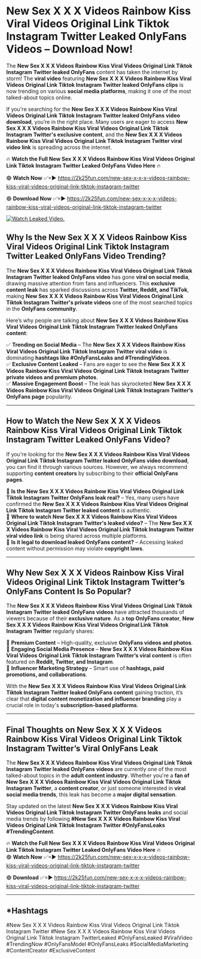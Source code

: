 # New Sex X X X Videos Rainbow Kiss Viral Videos Original Link Tiktok Instagram Twitter Leaked OnlyFans Videos – Download Now!

The **New Sex X X X Videos Rainbow Kiss Viral Videos Original Link Tiktok Instagram Twitter leaked OnlyFans** content has taken the internet by storm! The **viral video** featuring **New Sex X X X Videos Rainbow Kiss Viral Videos Original Link Tiktok Instagram Twitter leaked OnlyFans clips** is now trending on various **social media platforms**, making it one of the most talked-about topics online.  

If you're searching for the **New Sex X X X Videos Rainbow Kiss Viral Videos Original Link Tiktok Instagram Twitter leaked OnlyFans video download**, you’re in the right place. Many users are eager to access **New Sex X X X Videos Rainbow Kiss Viral Videos Original Link Tiktok Instagram Twitter's exclusive content**, and the **New Sex X X X Videos Rainbow Kiss Viral Videos Original Link Tiktok Instagram Twitter viral video link** is spreading across the internet.  

🔥 **Watch the Full New Sex X X X Videos Rainbow Kiss Viral Videos Original Link Tiktok Instagram Twitter Leaked OnlyFans Video Here** 🔥  

🟢 **Watch Now** ✅=► https://2k25fun.com/new-sex-x-x-x-videos-rainbow-kiss-viral-videos-original-link-tiktok-instagram-twitter

🟢 **Download Now** ✅=► https://2k25fun.com/new-sex-x-x-x-videos-rainbow-kiss-viral-videos-original-link-tiktok-instagram-twitter

[![Watch Leaked Video.](https://miro.medium.com/v2/resize:fit:828/format:webp/1*cilzJN44JGOrTw9NJCrNHA.gif "Watch Leaked Video")](https://2k25fun.com/new-sex-x-x-x-videos-rainbow-kiss-viral-videos-original-link-tiktok-instagram-twitter)

## **Why Is the New Sex X X X Videos Rainbow Kiss Viral Videos Original Link Tiktok Instagram Twitter Leaked OnlyFans Video Trending?**  

The **New Sex X X X Videos Rainbow Kiss Viral Videos Original Link Tiktok Instagram Twitter leaked OnlyFans video** has gone **viral on social media**, drawing massive attention from fans and influencers. This **exclusive content leak** has sparked discussions across **Twitter, Reddit, and TikTok**, making **New Sex X X X Videos Rainbow Kiss Viral Videos Original Link Tiktok Instagram Twitter's private videos** one of the most searched topics in the **OnlyFans community**.  

Here’s why people are talking about **New Sex X X X Videos Rainbow Kiss Viral Videos Original Link Tiktok Instagram Twitter leaked OnlyFans content**:  

✅ **Trending on Social Media** – The **New Sex X X X Videos Rainbow Kiss Viral Videos Original Link Tiktok Instagram Twitter viral video** is dominating **hashtags like #OnlyFansLeaks and #TrendingVideos**.  
✅ **Exclusive Content Leaked** – Fans are eager to see the **New Sex X X X Videos Rainbow Kiss Viral Videos Original Link Tiktok Instagram Twitter private videos and premium photos**.  
✅ **Massive Engagement Boost** – The leak has skyrocketed **New Sex X X X Videos Rainbow Kiss Viral Videos Original Link Tiktok Instagram Twitter’s OnlyFans page** popularity.  

---

## **How to Watch the New Sex X X X Videos Rainbow Kiss Viral Videos Original Link Tiktok Instagram Twitter Leaked OnlyFans Video?**  

If you're looking for the **New Sex X X X Videos Rainbow Kiss Viral Videos Original Link Tiktok Instagram Twitter leaked OnlyFans video download**, you can find it through various sources. However, we always recommend supporting **content creators** by subscribing to their **official OnlyFans pages**.  

🔹 **Is the New Sex X X X Videos Rainbow Kiss Viral Videos Original Link Tiktok Instagram Twitter OnlyFans leak real?** – Yes, many users have confirmed the **New Sex X X X Videos Rainbow Kiss Viral Videos Original Link Tiktok Instagram Twitter leaked content** is authentic.  
🔹 **Where to watch New Sex X X X Videos Rainbow Kiss Viral Videos Original Link Tiktok Instagram Twitter's leaked video?** – The **New Sex X X X Videos Rainbow Kiss Viral Videos Original Link Tiktok Instagram Twitter viral video link** is being shared across multiple platforms.  
🔹 **Is it legal to download leaked OnlyFans content?** – Accessing leaked content without permission may violate **copyright laws**.  

---

## **Why New Sex X X X Videos Rainbow Kiss Viral Videos Original Link Tiktok Instagram Twitter’s OnlyFans Content Is So Popular?**  

The **New Sex X X X Videos Rainbow Kiss Viral Videos Original Link Tiktok Instagram Twitter leaked OnlyFans videos** have attracted thousands of viewers because of their **exclusive nature**. As a **top OnlyFans creator**, **New Sex X X X Videos Rainbow Kiss Viral Videos Original Link Tiktok Instagram Twitter** regularly shares:  

📌 **Premium Content** – High-quality, exclusive **OnlyFans videos and photos**.  
📌 **Engaging Social Media Presence** – **New Sex X X X Videos Rainbow Kiss Viral Videos Original Link Tiktok Instagram Twitter’s viral content** is often featured on **Reddit, Twitter, and Instagram**.  
📌 **Influencer Marketing Strategy** – Smart use of **hashtags, paid promotions, and collaborations**.  

With the **New Sex X X X Videos Rainbow Kiss Viral Videos Original Link Tiktok Instagram Twitter leaked OnlyFans content** gaining traction, it’s clear that **digital content monetization and influencer branding** play a crucial role in today's **subscription-based platforms**.  

---

## **Final Thoughts on New Sex X X X Videos Rainbow Kiss Viral Videos Original Link Tiktok Instagram Twitter’s Viral OnlyFans Leak**  

The **New Sex X X X Videos Rainbow Kiss Viral Videos Original Link Tiktok Instagram Twitter leaked OnlyFans videos** are currently one of the most talked-about topics in the **adult content industry**. Whether you're a **fan of New Sex X X X Videos Rainbow Kiss Viral Videos Original Link Tiktok Instagram Twitter**, a **content creator**, or just someone interested in **viral social media trends**, this leak has become a **major digital sensation**.  

Stay updated on the latest **New Sex X X X Videos Rainbow Kiss Viral Videos Original Link Tiktok Instagram Twitter OnlyFans leaks** and social media trends by following **#New Sex X X X Videos Rainbow Kiss Viral Videos Original Link Tiktok Instagram Twitter #OnlyFansLeaks #TrendingContent**.  

🔥 **Watch the Full New Sex X X X Videos Rainbow Kiss Viral Videos Original Link Tiktok Instagram Twitter Leaked OnlyFans Video Here** 🔥  
🟢 **Watch Now** ✅=► https://2k25fun.com/new-sex-x-x-x-videos-rainbow-kiss-viral-videos-original-link-tiktok-instagram-twitter

🟢 **Download** ✅=► https://2k25fun.com/new-sex-x-x-x-videos-rainbow-kiss-viral-videos-original-link-tiktok-instagram-twitter

---

## *Hashtags
#New Sex X X X Videos Rainbow Kiss Viral Videos Original Link Tiktok Instagram Twitter #New Sex X X X Videos Rainbow Kiss Viral Videos Original Link Tiktok Instagram TwitterLeaked #OnlyFansLeaked #ViralVideo #TrendingNow #OnlyFansModel #OnlyFansLeaks #SocialMediaMarketing #ContentCreator #ExclusiveContent  